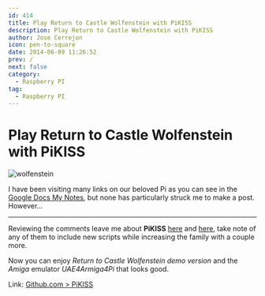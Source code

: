 ```yaml
---
id: 414
title: Play Return to Castle Wolfenstein with PiKISS
description: Play Return to Castle Wolfenstein with PiKISS
author: Jose Cerrejon
icon: pen-to-square
date: 2014-06-09 11:26:52
prev: /
next: false
category:
  - Raspberry PI
tag:
  - Raspberry PI
---
```


# Play Return to Castle Wolfenstein with PiKISS

![wolfenstein](/images/2014/06/return%20castle%20wolf.jpg)

I have been visiting many links on our beloved Pi as you can see in the [Google Docs My Notes](http://goo.gl/Iwhbq), but none has particularly struck me to make a post. However...

- - -
Reviewing the comments leave me about  **PiKISS** [here](/post.php?id=411) and [here](/post.php?id=409), take note of any of them to include new scripts while increasing the family with a couple more. 

Now you can enjoy *Return to Castle Wolfenstein demo version* and the *Amiga* emulator *UAE4Armiga4Pi* that looks good.

Link: [Github.com > PiKISS](https://github.com/jmcerrejon/PiKISS)